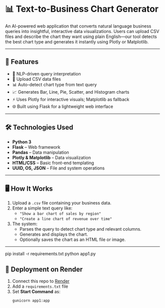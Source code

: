 # 📊 Text-to-Business Chart Generator

An AI-powered web application that converts natural language business queries into insightful, interactive data visualizations. Users can upload CSV files and describe the chart they want using plain English—our tool detects the best chart type and generates it instantly using Plotly or Matplotlib.

---

## 🚀 Features

- 🧠 NLP-driven query interpretation
- 📁 Upload CSV data files
- 📊 Auto-detect chart type from text query
- 📈 Generates Bar, Line, Pie, Scatter, and Histogram charts
- ⚡ Uses Plotly for interactive visuals; Matplotlib as fallback
- 🌐 Built using Flask for a lightweight web interface

---

## 🛠️ Technologies Used

- **Python 3**
- **Flask** – Web framework
- **Pandas** – Data manipulation
- **Plotly & Matplotlib** – Data visualization
- **HTML/CSS** – Basic front-end templating
- **UUID, OS, JSON** – File and system operations

---

## 🖥️ How It Works

1. Upload a `.csv` file containing your business data.
2. Enter a simple text query like:
   - `"Show a bar chart of sales by region"`
   - `"Create a line chart of revenue over time"`
3. The system:
   - Parses the query to detect chart type and relevant columns.
   - Generates and displays the chart.
   - Optionally saves the chart as an HTML file or image.

---

pip install -r requirements.txt
python app1.py


## 🚀 Deployment on Render

1. Connect this repo to [Render](https://render.com/)
2. Add a `requirements.txt` file
3. Set **Start Command** as:
   ```bash
   gunicorn app1:app


